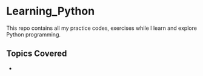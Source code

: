 # Learning_Python
This repo contains all my practice codes, exercises while I learn and explore Python programming.

## Topics Covered
- 
